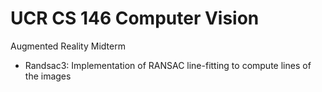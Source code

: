 # UCR CS 146 Computer Vision
Augmented Reality Midterm

* Randsac3: Implementation of RANSAC line-fitting to compute lines of the images
